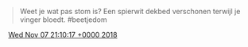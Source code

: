 > Weet je wat pas stom is? Een spierwit dekbed verschonen terwijl je vinger bloedt\. \#beetjedom

<img src="../../media/tweet.ico" width="12" /> [Wed Nov 07 21:10:17 +0000 2018](https://twitter.com/DromerDenker/status/1060278287224766477)